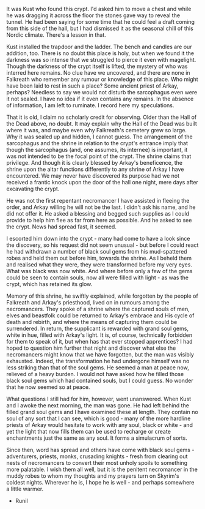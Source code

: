 It was Kust who found this crypt. I'd asked him to move a chest and while he was dragging it across the floor the stones gave way to reveal the tunnel. He had been saying for some time that he could feel a draft coming from this side of the hall, but I had dismissed it as the seasonal chill of this Nordic climate. There's a lesson in that.

Kust installed the trapdoor and the ladder. The bench and candles are our addition, too. There is no doubt this place is holy, but when we found it the darkness was so intense that we struggled to pierce it even with magelight. Though the darkness of the crypt itself is lifted, the mystery of who was interred here remains. No clue have we uncovered, and there are none in Falkreath who remember any rumour or knowledge of this place. Who might have been laid to rest in such a place? Some ancient priest of Arkay, perhaps? Needless to say we would not disturb the sarcophagus even were it not sealed. I have no idea if it even contains any remains. In the absence of information, I am left to ruminate. I record here my speculations.

That it is old, I claim no scholarly credit for observing. Older than the Hall of the Dead above, no doubt. It may explain why the Hall of the Dead was built where it was, and maybe even why Falkreath's cemetery grew so large. Why it was sealed up and hidden, I cannot guess. The arrangement of the sarcophagus and the shrine in relation to the crypt's entrance imply that though the sarcophagus (and, one assumes, its internee) is important, it was not intended to be the focal point of the crypt. The shrine claims that privilege. And though it is clearly blessed by Arkay's beneficence, the shrine upon the altar functions differently to any shrine of Arkay I have encountered. We may never have discovered its purpose had we not received a frantic knock upon the door of the hall one night, mere days after excavating the crypt.

He was not the first repentant necromancer I have assisted in fleeing the order, and Arkay willing he will not be the last. I didn't ask his name, and he did not offer it. He asked a blessing and begged such supplies as I could provide to help him flee as far from here as possible. And he asked to see the crypt. News had spread fast, it seemed.

I escorted him down into the crypt - many had come to have a look since the discovery, so his request did not seem unusual - but before I could react he had withdrawn a number of black soul gems from his mud-spattered robes and held them out before him, towards the shrine. As I beheld them and realised what they were, they were transformed before my very eyes. What was black was now white. And where before only a few of the gems could be seen to contain souls, now all were filled with light - as was the crypt, which has retained its glow.

Memory of this shrine, he swiftly explained, while forgotten by the people of Falkreath and Arkay's priesthood, lived on in rumours among the necromancers. They spoke of a shrine where the captured souls of men, elves and beastfolk could be returned to Arkay's embrace and His cycle of death and rebirth, and where the means of capturing them could be surrendered. In return, the supplicant is rewarded with grand soul gems, white in hue, filled with Arkay's light. It is, of course, technically forbidden for them to speak of it, but when has that ever stopped apprentices? I had hoped to question him further that night and discover what else the necromancers might know that we have forgotten, but the man was visibly exhausted. Indeed, the transformation he had undergone himself was no less striking than that of the soul gems. He seemed a man at peace now, relieved of a heavy burden. I would not have asked how he filled those black soul gems which had contained souls, but I could guess. No wonder that he now seemed so at peace.

What questions I still had for him, however, went unanswered. When Kust and I awoke the next morning, the man was gone. He had left behind the filled grand soul gems and I have examined these at length. They contain no soul of any sort that I can see, which is good - many of the more hardline priests of Arkay would hesitate to work with any soul, black or white - and yet the light that now fills them can be used to recharge or create enchantments just the same as any soul. It forms a simulacrum of sorts.

Since then, word has spread and others have come with black soul gems - adventurers, priests, monks, crusading knights - fresh from clearing out nests of necromancers to convert their most unholy spoils to something more palatable. I wish them all well, but it is the penitent necromancer in the muddy robes to whom my thoughts and my prayers turn on Skyrim's coldest nights. Wherever he is, I hope he is well - and perhaps somewhere a little warmer.

- Runil